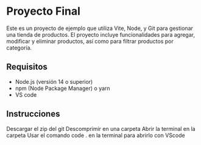 # Proyecto Final

Este es un proyecto de ejemplo que utiliza Vite, Node, y Git para gestionar una tienda de productos. El proyecto incluye funcionalidades para agregar, modificar y eliminar productos, así como para filtrar productos por categoría.

## Requisitos

- Node.js (versión 14 o superior)
- npm (Node Package Manager) o yarn
- VS code

## Instrucciones

Descargar el zip del git
Descomprimir en una carpeta
Abrir la terminal en la carpeta
Usar el comando code . en la terminal para abrirlo con VScode
